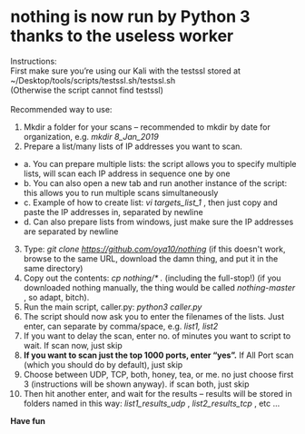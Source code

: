 # nothing is now run by Python 3 thanks to the useless worker
Instructions:\
First make sure you’re using our Kali with the testssl stored at ~/Desktop/tools/scripts/testssl.sh/testssl.sh\
(Otherwise the script cannot find testssl)\
\
Recommended way to use:
1. Mkdir a folder for your scans – recommended to mkdir by date for organization, e.g. *mkdir 8_Jan_2019*
2. Prepare a list/many lists of IP addresses you want to scan.
  * a. You can prepare multiple lists: the script allows you to specify multiple lists, will scan each IP address in sequence one by one
  * b.	You can also open a new tab and run another instance of the script: this allows you to run multiple scans simultaneously
  * c.	Example of how to create list: *vi targets_list_1* , then just copy and paste the IP addresses in, separated by newline
  * d.	Can also prepare lists from windows, just make sure the IP addresses are separated by newline
3. Type: _git clone https://github.com/oya10/nothing_ (if this doesn't work, browse to the same URL, download the damn thing, and put it in the same directory)
4. Copy out the contents: _cp nothing/* ._ (including the full-stop!) (if you downloaded nothing manually, the thing would be called _nothing-master_ , so adapt, bitch).
5. Run the main script, caller.py: _python3 caller.py_
6. The script should now ask you to enter the filenames of the lists. Just enter, can separate by comma/space, e.g. *list1, list2*
7. If you want to delay the scan, enter no. of minutes you want to script to wait. If scan now, just skip
8. **If you want to scan just the top 1000 ports, enter “yes”.** If All Port scan (which you should do by default), just skip
9. Choose between UDP, TCP, both, honey, tea, or me. no just choose first 3 (instructions will be shown anyway). if scan both, just skip
10. Then hit another enter, and wait for the results – results will be stored in folders named in this way: _list1_results_udp_ , _list2_results_tcp_ , etc …

**Have fun**
